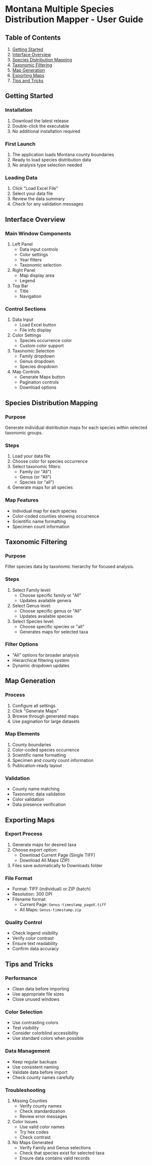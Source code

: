 # Montana Multiple Species Distribution Mapper - User Guide

## Table of Contents
1. [Getting Started](#getting-started)
2. [Interface Overview](#interface-overview)
3. [Species Distribution Mapping](#species-distribution-mapping)
4. [Taxonomic Filtering](#taxonomic-filtering)
5. [Map Generation](#map-generation)
6. [Exporting Maps](#exporting-maps)
7. [Tips and Tricks](#tips-and-tricks)

## Getting Started

### Installation
1. Download the latest release
2. Double-click the executable
3. No additional installation required

### First Launch
1. The application loads Montana county boundaries
2. Ready to load species distribution data
3. No analysis type selection needed

### Loading Data
1. Click "Load Excel File"
2. Select your data file
3. Review the data summary
4. Check for any validation messages

## Interface Overview

### Main Window Components
1. Left Panel
   - Data input controls
   - Color settings
   - Year filters
   - Taxonomic selection
2. Right Panel
   - Map display area
   - Legend
3. Top Bar
   - Title
   - Navigation

### Control Sections
1. Data Input
   - Load Excel button
   - File info display
2. Color Settings
   - Species occurrence color
   - Custom color support
3. Taxonomic Selection
   - Family dropdown
   - Genus dropdown
   - Species dropdown
4. Map Controls
   - Generate Maps button
   - Pagination controls
   - Download options

## Species Distribution Mapping

### Purpose
Generate individual distribution maps for each species within selected taxonomic groups.

### Steps
1. Load your data file
2. Choose color for species occurrence
3. Select taxonomic filters:
   - Family (or "All")
   - Genus (or "All")
   - Species (or "all")
4. Generate maps for all species

### Map Features
- Individual map for each species
- Color-coded counties showing occurrence
- Scientific name formatting
- Specimen count information

## Taxonomic Filtering

### Purpose
Filter species data by taxonomic hierarchy for focused analysis.

### Steps
1. Select Family level:
   - Choose specific family or "All"
   - Updates available genera
2. Select Genus level:
   - Choose specific genus or "All"
   - Updates available species
3. Select Species level:
   - Choose specific species or "all"
   - Generates maps for selected taxa

### Filter Options
- "All" options for broader analysis
- Hierarchical filtering system
- Dynamic dropdown updates

## Map Generation

### Process
1. Configure all settings
2. Click "Generate Maps"
3. Browse through generated maps
4. Use pagination for large datasets

### Map Elements
1. County boundaries
2. Color-coded species occurrence
3. Scientific name formatting
4. Specimen and county count information
5. Publication-ready layout

### Validation
- County name matching
- Taxonomic data validation
- Color validation
- Data presence verification

## Exporting Maps

### Export Process
1. Generate maps for desired taxa
2. Choose export option:
   - Download Current Page (Single TIFF)
   - Download All Maps (ZIP)
3. Files save automatically to Downloads folder

### File Format
- Format: TIFF (individual) or ZIP (batch)
- Resolution: 300 DPI
- Filename format:
  - Current Page: `Genus-timestamp_pageX.tiff`
  - All Maps: `Genus-timestamp.zip`

### Quality Control
- Check legend visibility
- Verify color contrast
- Ensure text readability
- Confirm data accuracy

## Tips and Tricks

### Performance
- Clean data before importing
- Use appropriate file sizes
- Close unused windows

### Color Selection
- Use contrasting colors
- Test visibility
- Consider colorblind accessibility
- Use standard colors when possible

### Data Management
- Keep regular backups
- Use consistent naming
- Validate data before import
- Check county names carefully

### Troubleshooting
1. Missing Counties
   - Verify county names
   - Check standardization
   - Review error messages
2. Color Issues
   - Use valid color names
   - Try hex codes
   - Check contrast
3. No Maps Generated
   - Verify Family and Genus selections
   - Check that species exist for selected taxa
   - Ensure data contains valid records 
